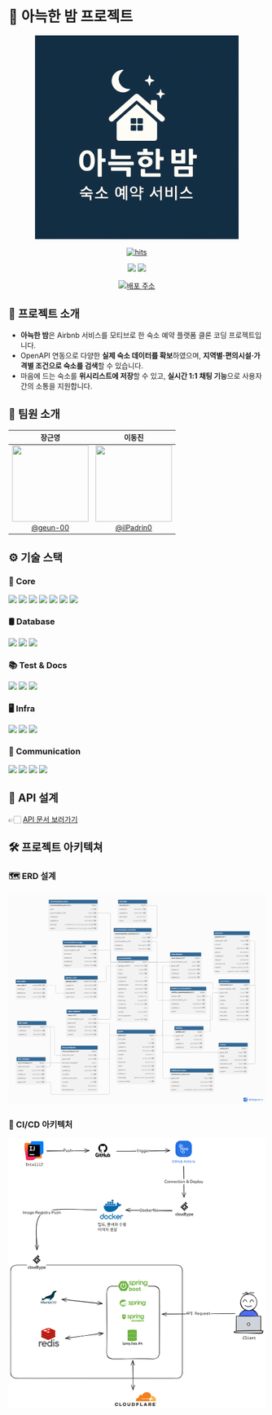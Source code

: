 # 🏡 아늑한 밤 프로젝트

<div align="center">
  <img src="readme-images/img.png" width="400">

[![hits](https://myhits.vercel.app/api/hit/https%3A%2F%2Fgithub.com%2FAIRBNB-2M%2FBackend?color=blue&label=hits&size=small)](https://myhits.vercel.app)

<div>
</div>

<img src="https://img.shields.io/badge/프로젝트 기간-2025.07~ing-green?style=flat&logo=&logoColor=white" />

<img src="https://img.shields.io/badge/마지막 리드미 수정-2025.10.08-gold?style=flat&logo=&logoColor=white" />

<div>
</div>

[![배포 주소](https://img.shields.io/badge/서비스_보러_가기-yellow?style=flat&logo=vercel&logoColor=white)](https://frontend-liard-eight-40.vercel.app)

</div>

## 🚀 프로젝트 소개

- **아늑한 밤**은 Airbnb 서비스를 모티브로 한 숙소 예약 플랫폼 클론 코딩 프로젝트입니다.
- OpenAPI 연동으로 다양한 **실제 숙소 데이터를 확보**하였으며, **지역별·편의시설·가격별 조건으로 숙소를 검색**할 수 있습니다.
- 마음에 드는 숙소를 **위시리스트에 저장**할 수 있고, **실시간 1:1 채팅 기능**으로 사용자 간의 소통을 지원합니다.

## 👥 팀원 소개

|                                                               **장근영**                                                               |                                                                 **이동진**                                                                 |
|:-----------------------------------------------------------------------------------------------------------------------------------:|:---------------------------------------------------------------------------------------------------------------------------------------:|
| [<img src="https://avatars.githubusercontent.com/u/138780449?v=4" height=150 width=150> <br/> @geun-00](https://github.com/geun-00) | [<img src="https://avatars.githubusercontent.com/u/175531369?v=4" height=150 width=150> <br/> @ilPadrin0](https://github.com/ilPadrin0) |

## ⚙ 기술 스택

### 🧱 Core

<div>
<img src="https://img.shields.io/badge/Java-007396?style=flat&logo=openjdk&logoColor=white" />
<img src="https://img.shields.io/badge/Spring_Boot-6DB33F?style=flat&logo=Spring-Boot&logoColor=white" />
<img src="https://img.shields.io/badge/Spring_Security-6DB33F?style=flat&logo=springsecurity&logoColor=white" />
<img src="https://img.shields.io/badge/Spring_Data_Jpa-6DB33F?style=flat&logo=%20Data%20JPA&logoColor=white">
<img src="https://img.shields.io/badge/JWT-black?style=flat&logo=JSON-Web-Tokens&logoColor=white">
<img src="https://img.shields.io/badge/Querydsl-blue?style=flat&logoColor=white">
<img src="https://img.shields.io/badge/WebSocket-orange?style=flat&logoColor=white">
</div>


### 🛢️ Database

<div>
<img src="https://img.shields.io/badge/MySQL-4479A1?style=flat&logo=MySQL&logoColor=white" />
<img src="https://img.shields.io/badge/Redis-FF4438?style=flat&logo=redis&logoColor=white" />
<img src="https://img.shields.io/badge/Mariadb-003545?style=flat&logo=mariadb&logoColor=white" />
</div>

### 📚 Test & Docs

<div> 
<img src="https://img.shields.io/badge/Junit5-25A162?style=flat&logo=junit5&logoColor=white" />
<img src="https://img.shields.io/badge/RestDocs-8CA1AF?style=flat&logo=readthedocs&logoColor=white" />
<img src="https://img.shields.io/badge/Swagger-85EA2D?style=flat&logo=swagger&logoColor=white" />
</div>

### 🖥️ Infra

<div>
<img src="https://img.shields.io/badge/Docker-2496ED?style=flat&logo=docker&logoColor=white" />
<img src="https://img.shields.io/badge/Cloudflare-F38020?style=flat&logo=cloudflare&logoColor=white" />
<img src="https://img.shields.io/badge/Cloudtype-black?style=flat&logoColor=white">
</div>

### 💬 Communication

<div>
<img src="https://img.shields.io/badge/Notion-000000?style=flat&logo=Notion&logoColor=white" />
<img src="https://img.shields.io/badge/Discord-5865F2?style=flat&logo=discord&logoColor=white" />
<img src="https://img.shields.io/badge/Git-F05032?style=flat&logo=Git&logoColor=white" />
<img src="https://img.shields.io/badge/GitHub-181717?style=flat&logo=GitHub&logoColor=white" />
</div>

## 📝 API 설계

👉🏻 [API 문서 보러가기](https://port-0-backend-mdl85cydd9f8761f.sel5.cloudtype.app/api-docs)
## 🛠️ 프로젝트 아키텍쳐

### 🗺️ ERD 설계

![img_2.png](readme-images/img_2.png)

### 🔄 CI/CD 아키텍처

![img_3.png](readme-images/img_3.png)
